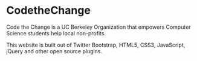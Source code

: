 CodetheChange
=============
Code the Change is a UC Berkeley Organization that empowers Computer Science students help local non-profits.

This website is built out of Twitter Bootstrap, HTML5, CSS3, JavaScript, jQuery and other open source plugins.
